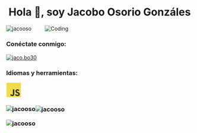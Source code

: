 <h1 align="center">Hola 👋, soy Jacobo Osorio Gonzáles</h1>
<img align="right" alt="Coding" width="400" src="https://cdn.dribbble.com/users/730703/screenshots/6581243/avento.gif" >

<p align="left"> <img src="https://komarev.com/ghpvc/?username=jacooso&label=Profile %20views&color=0e75b6&style=flat" alt="jacooso" /> </p>

<h3 align="left">Conéctate conmigo:</h3>
<p align="left">
<a href="https:/ /instagram.com/jaco.bo30" target="blank"><img align="center" src="https://raw.githubusercontent.com/rahuldkjain/github-profile-readme-generator/master/src/images /icons/Social/instagram.svg" alt="jaco.bo30" height="30" width="40" /></a>
</p>

<h3 align="left">Idiomas y herramientas:</ h3>
<p align="left"> <a href="https://developer.mozilla.org/en-US/docs/Web/JavaScript" target="_blank" rel="noreferrer"> <img src= "https://raw.githubusercontent.com/devicons/devicon/master/icons/javascript/javascript-original.svg" alt="javascript" width="40" height="40"/> </a> </ p>

<p><img align="left" src="https://github-readme-stats.vercel.app/api/top-langs?username=jacooso&show_icons=true&locale=en&layout=compact" alt="jacooso" /></p>

<p> <img align="center" src="https://github-readme-stats.vercel.app/api?username=jacooso&show_icons=true&locale=en" alt="jacooso" /></p>

<p><img align="center" src="https://github-readme-streak-stats.herokuapp.com/?user=jacooso&" alt="jacooso" /></p >
